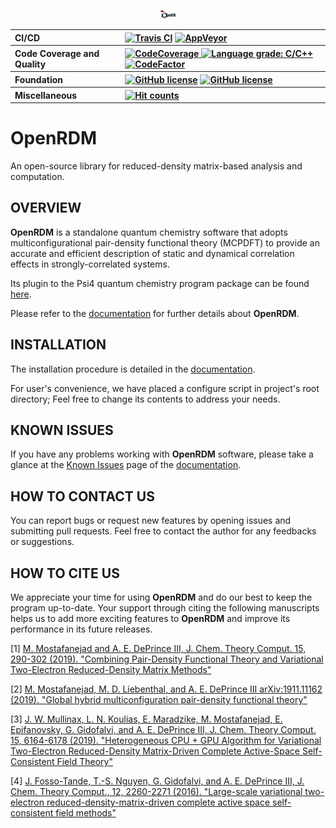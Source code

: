 
<p align="center">
<img src="OpenRDM_Christmas.png" style='height: 1%; width: 5%; object-fit: contain'/> 
<br>
</p>

<table align="center">
  <tr>
     <th align="left">CI/CD</th>
     <th align="left">
        <a href="https://travis-ci.com/SinaMostafanejad/OpenRDM"><img alt="Travis CI" src="https://travis-ci.com/SinaMostafanejad/OpenRDM.svg?token=aVpZaqKz4Vv5czxgJ8WE&branch=master"></a>
        <a href="https://ci.appveyor.com/project/SinaMostafanejad/openrdm"><img alt="AppVeyor" src="https://ci.appveyor.com/api/projects/status/67t0souy2fhoc7l5?svg=true"></a>
     </th>
  </tr>
  <tr>
    <th align="left">Code Coverage and Quality</th>
    <th align="left">
      <a href="https://codecov.io/gh/SinaMostafanejad/OpenRDM">
<img alt="CodeCoverage" src="https://codecov.io/gh/SinaMostafanejad/OpenRDM/branch/master/graph/badge.svg" />
      </a>
      <a href="https://lgtm.com/projects/g/SinaMostafanejad/OpenRDM/context:cpp"><img alt="Language grade: C/C++"       src="https://img.shields.io/lgtm/grade/cpp/g/SinaMostafanejad/OpenRDM.svg?logo=lgtm&logoWidth=18"/></a> 
<a href="https://www.codefactor.io/repository/github/sinamostafanejad/openrdm"><img src="https://www.codefactor.io/repository/github/sinamostafanejad/openrdm/badge" alt="CodeFactor" /></a>
     </th>
  </tr>
  <tr>
    <th align="left">Foundation</th>
    <th align="left">
      <a href="https://opensource.org/licenses/BSD-3-Clause"><img alt="GitHub license" src="https://img.shields.io/badge/license-BSD--3-blueviolet"></a>
      <a href="https://www.linuxfoundation.org/"><img alt="GitHub license" src="https://img.shields.io/badge/Platforms-Linux-blue"></a>
    </th>
  </tr>
  <tr>
    <th align="left">Miscellaneous</th>
    <th align="left">
      <a href="http://hits.dwyl.io/SinaMostafanejad/OpenRDM"><img alt="Hit counts" src="http://hits.dwyl.io/SinaMostafanejad/OpenRDM.svg"></a>
    </th>
  </tr>
</table>


# OpenRDM

An open-source library for reduced-density matrix-based analysis and computation.

## OVERVIEW

<b>OpenRDM</b> is a standalone quantum chemistry software that adopts multiconfigurational pair-density functional theory (MCPDFT) to provide an accurate and efficient description of static and dynamical correlation effects in strongly-correlated systems.

Its plugin to the Psi4 quantum chemistry program package can be found <a href="https://github.com/edeprince3/RDMinoles">here</a>.

Please refer to the <a href="https://sinamostafanejad.github.io/OpenRDM/index.html">documentation</a> for further details about <b>OpenRDM</b>.
<!-- Both translated and fully-translated versions of Slater and Vosko-Wilk-Nusair random-phase approximation expression III (SVWN3), Perdew-Burke-Ernzerhof (PBE), revised PBE (revPBE), Becke88 exchange and one-parameter correlation functional (BOP) and Becke and Lee-Yang-Parr (BLYP) on-top pair-density exchange-correlation functionals are available at the moment. In addition, the global-, double- and range-separated hybrid multi-configurational OTPDs such as wPBE and LRC-wPBE have also been implemented. However, this part of the project also is under the ongoing developement.

In summary, RDM-INOLES:

* can provide an interface with any (multiconfigurational) method that is able to provide 1-electron and 2-electron RDMs.
* hosts the variational 2-RDM driven complete active-space self-consistent field (v2RDM-CASSCF) as the reference method [2] by default
* can generate a .wfn file for further analysis of the wavefunction based on the quantum theory of atoms in molecules (QTAIMs)
* uses the reference total density and on-top pair-density (OTPD) functions as the input to build the so-called OTPD exchange-correlation (XC) functionals [1]
* features a double-hybrid MCPDFT method that is based on the linearly-scaled one-parameter double-hybrid (LS1DH) of Toulouse et al. described in Ref [3]
* will include E. Valeev's universal perturbative explicitly correlated basis-set incompleteness correction [4]
* will provide and support both scaled and unscaled densities in MCPDFT
-->

## INSTALLATION

The installation procedure is detailed in the [documentation](https://sinamostafanejad.github.io/OpenRDM/howtouse.html).

For user's convenience, we have placed a configure script in project's root directory; Feel free to change its contents to address your needs.

## KNOWN ISSUES

If you have any problems working with <b>OpenRDM</b> software, please take a glance at the [Known Issues](https://sinamostafanejad.github.io/OpenRDM/issues.html) page of the [documentation](https://sinamostafanejad.github.io/OpenRDM/index.html).

## HOW TO CONTACT US

You can report bugs or request new features by opening issues and submitting pull requests. Feel free to contact the author for any feedbacks or suggestions.

## HOW TO CITE US

We appreciate your time for using <b>OpenRDM</b> and do our best to keep the program up-to-date. Your support through citing the following manuscripts helps us to add more exciting features to <b>OpenRDM</b> and improve its performance in its future releases.

[1] [M. Mostafanejad and A. E. DePrince III, J. Chem. Theory Comput. 15, 290-302 (2019). "Combining Pair-Density Functional Theory and Variational Two-Electron Reduced-Density Matrix Methods"](https://pubs.acs.org/doi/10.1021/acs.jctc.8b00988)

[2] [M. Mostafanejad, M. D. Liebenthal, and A. E. DePrince III arXiv:1911.11162 (2019). "Global hybrid multiconfiguration pair-density functional theory"](https://arxiv.org/abs/1911.11162v1)

[3] [J. W. Mullinax, L. N. Koulias, E. Maradzike, M. Mostafanejad, E. Epifanovsky, G. Gidofalvi, and A. E. DePrince III, J. Chem. Theory Comput. 15, 6164-6178 (2019). "Heterogeneous CPU + GPU Algorithm for Variational Two-Electron Reduced-Density Matrix-Driven Complete Active-Space Self-Consistent Field Theory"](https://pubs.acs.org/doi/10.1021/acs.jctc.9b00768)

[4] [J. Fosso-Tande, T.-S. Nguyen, G. Gidofalvi, and A. E. DePrince III, J. Chem. Theory Comput., 12, 2260-2271 (2016). "Large-scale variational two-electron reduced-density-matrix-driven complete active space self-consistent field methods"](https://pubs.acs.org/doi/10.1021/acs.jctc.6b00190)
